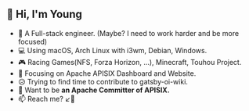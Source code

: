 ## 👋 Hi, I'm Young

* 🦸 A Full-stack engineer. (Maybe? I need to work harder and be more focused)
* 💻 Using macOS, Arch Linux with i3wm, Debian, Windows.
* 🎮 Racing Games(NFS, Forza Horizon, ...), Minecraft, Touhou Project.
* 🥰 Focusing on Apache APISIX Dashboard and Website.
* 😥 Trying to find time to contribute to gatsby-oi-wiki.
* 🚀 Want to be **an Apache Committer of APISIX.** 
* 📫 Reach me? ↙️👀

